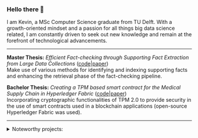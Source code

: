 ### Hello there 👋

I am Kevin, a MSc Computer Science graduate from TU Delft. With a growth-oriented mindset and a passion for all things big data science related, I am constantly driven to seek out
new knowledge and remain at the forefront of technological advancements.

___________________________________________________________________________
**Master Thesis:** *Efficient Fact-checking through Supporting Fact Extraction from Large Data Collections* ([code](https://github.com/kevin-rn/Efficient-Fact-checking)|[paper](https://repository.tudelft.nl/islandora/object/uuid%3A990b1567-7c6e-43a1-9832-3d5a9a53c41a))    
Make use of various methods for identifying and indexing supporting facts and enhancing the retrieval phase of the fact-checking pipeline.

**Bachelor Thesis:** *Creating a TPM based smart contract for the Medical Supply Chain in Hyperledger Fabric* ([code](https://github.com/kevin-rn/medical-supply)|[paper](https://repository.tudelft.nl/islandora/object/uuid%3A5def242c-0440-4601-bb0e-34e62343d81b))  
Incorporating cryptographic functionalities of TPM 2.0 to provide security in the use of smart contracts used in a blockchain applications (open-source Hyperledger Fabric was used).



___________________________________________________________________________

<details>
  <summary>Noteworthy projects:</summary>  <br />
  
  •	Software project for Netcompany building a custom information retrieval system using Spring Boot, Elasticsearch and Vue.js. Due to NDA I'm not allowed to share this.
  
  •	Evaluating Java-Python code translation by fine-tuning two Language models (CodeBERT and PLBART) on a scraped and generated dataset (Rosetta Code, Sample Programs, CodingBat, A problem solved in 22 programming languages and LeetCode) and evaluate these fine-tuned models on two metrics, namely Bleu-4 and xMatch. The evaluation and fine-tuning of the models has been adapted from CodeXGLUE and the preprocessing of the data is done by AVATAR. [code](https://github.com/ML4SE2022/group3)
  
  •	Developing Scalable Services and Managing their Transactions with CockroachDB and testing these using Kubernetes [code](https://github.com/kevin-rn/Web-Scale-Data-Management)
  
  •	Modular Intrusion Prevention System, similar to fail2ban, which monitors and stores (SQLAlchemy) failed authentication logs from applications such as Joomla and Wordpress and temporarily blocks traffic from IP-addresses that exceed a configurable number of attempts. [code](https://github.com/mkhattat/network_security)
  
  •	Mutual Inconsistency Detection In Distributed Systems using akka to ensure copies of documents between ‘actors’ remain concistent. [code](https://github.com/kevin-rn/Mutual-Inconsistency-Detection-In-Distributed-Systems)
  
  •	Extracting and storing webpage cookies as to verify whether these accommodate the General Data Protection Regulation. [code](https://github.com/ptemarvelde/gdpr_cookies)
  
  •	A mock user interface of Instagram UI using Python-based web framework Django as to propose an alternative recommendation system architecture that may benefit the users among other stakeholders. [code](https://github.com/kevin-rn/Instagram-Alternative-Recommendation)
  
  •	Java Application tracking green activites of a user with features like having a ranking system between users. [code](https://github.com/kevin-rn/GoGreen)

  •	Develop a full raytracer that generates static images from a virtual scene containing lights, objects and a camera. [code](https://github.com/kevin-rn/Computer-Graphics/tree/master/Raytracer)
</details>
